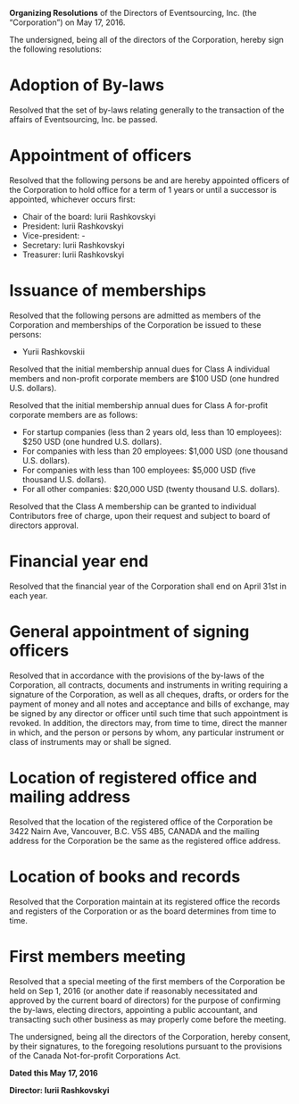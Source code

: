 **Organizing Resolutions** of the Directors of Eventsourcing, Inc. (the “Corporation”) on May 17, 2016.

The undersigned, being all of the directors of the Corporation, hereby sign the following resolutions:

# Adoption of By-laws

Resolved that the set of by-laws relating generally to the transaction of the affairs of Eventsourcing, Inc. be passed.

# Appointment of officers

Resolved that the following persons be and are hereby appointed officers of the Corporation to hold office for a term of 1 years or until a successor is appointed, whichever occurs first:

* Chair of the board: Iurii Rashkovskyi
* President: Iurii Rashkovskyi
* Vice-president: -
* Secretary: Iurii Rashkovskyi
* Treasurer: Iurii Rashkovskyi

# Issuance of memberships

Resolved that the following persons are admitted as members of the Corporation and memberships of the Corporation be issued to these persons:

* Yurii Rashkovskii

Resolved that the initial membership annual dues for Class A individual members
and non-profit corporate members are $100 USD (one hundred U.S. dollars).

Resolved that the initial membership annual dues for Class A for-profit corporate members are as follows:

* For startup companies (less than 2 years old, less than 10 employees): $250 USD (one hundred U.S. dollars).
* For companies with less than 20 employees: $1,000 USD (one thousand U.S. dollars).
* For companies with less than 100 employees: $5,000 USD (five thousand U.S. dollars).
* For all other companies: $20,000 USD (twenty thousand U.S. dollars).

Resolved that the Class A membership can be granted to individual Contributors
free of charge, upon their request and subject to board of directors approval.

# Financial year end

Resolved that the financial year of the Corporation shall end on April 31st in each year.

# General appointment of signing officers

Resolved that in accordance with the provisions of the by-laws of the Corporation, all contracts, documents and instruments in writing requiring a signature of the Corporation, as well as all cheques, drafts, or orders for the payment of money and all notes and acceptance and bills of exchange, may be signed by any director or officer until such time that such appointment is revoked. In addition, the directors may, from time to time, direct the manner in which, and the person or persons by whom, any particular instrument or class of instruments may or shall be signed.

# Location of registered office and mailing address

Resolved that the location of the registered office of the Corporation be 3422 Nairn Ave, Vancouver, B.C. V5S 4B5, CANADA and the mailing address for the Corporation be the same as the registered office address.

# Location of books and records

Resolved that the Corporation maintain at its registered office the records and registers of the Corporation or as the board determines from time to time.

# First members meeting

Resolved that a special meeting of the first members of the Corporation be held on Sep 1, 2016 (or another date if reasonably necessitated and approved by the current board of directors) for the purpose of confirming the by-laws, electing directors, appointing a public accountant, and transacting such other business as may properly come before the meeting.

The undersigned, being all the directors of the Corporation, hereby consent, by their signatures, to the foregoing resolutions pursuant to the provisions of the Canada Not-for-profit Corporations Act.

**Dated this May 17, 2016**

**Director: Iurii Rashkovskyi**

